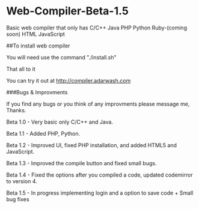 Web-Compiler-Beta-1.5
===================

Basic web compiler that only has C/C++ Java PHP Python Ruby-(coming soon) HTML JavaScript 

##To install web compiler 

You will need use the command "./install.sh"

That all to it 

You can try it out at http://compiler.adarwash.com

###Bugs & Improvments

If you find any bugs or you think of any improvments please message me, Thanks.

Beta 1.0 - Very basic only C/C++ and Java.

Beta 1.1 - Added PHP, Python.

Beta 1.2 - Improved UI, fixed PHP installation, and added HTML5 and JavaScript.

Beta 1.3 - Improved the compile button and fixed small bugs.

Beta 1.4 - Fixed the options after you compiled a code, updated codemirror to version 4.

Beta 1.5 - In progress implementing login and a option to save code + Small bug fixes
